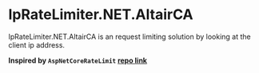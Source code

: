 # IpRateLimiter.NET.AltairCA


IpRateLimiter.NET.AltairCA is an request limiting solution by looking at the client ip address. 

**Inspired by `AspNetCoreRateLimit` [repo link](https://github.com/stefanprodan/AspNetCoreRateLimit)**


